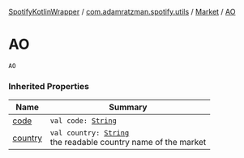 [SpotifyKotlinWrapper](../../index.md) / [com.adamratzman.spotify.utils](../index.md) / [Market](index.md) / [AO](./-a-o.md)

# AO

`AO`

### Inherited Properties

| Name | Summary |
|---|---|
| [code](code.md) | `val code: `[`String`](https://kotlinlang.org/api/latest/jvm/stdlib/kotlin/-string/index.html) |
| [country](country.md) | `val country: `[`String`](https://kotlinlang.org/api/latest/jvm/stdlib/kotlin/-string/index.html)<br>the readable country name of the market |
